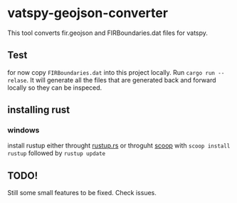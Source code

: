 # vatspy-geojson-converter

This tool converts fir.geojson and FIRBoundaries.dat files for vatspy.

## Test
for now copy `FIRBoundaries.dat` into this project locally. 
Run `cargo run --relase`. 
It will generate all the files that are generated back and forward 
locally so they can be inspeced.

## installing rust

### windows
install rustup either throught [rustup.rs](https://win.rustup.rs/)
or throguht [scoop](scoop.sh) with `scoop install rustup` followed by `rustup update`

## TODO!

Still some small features to be fixed. Check issues.
